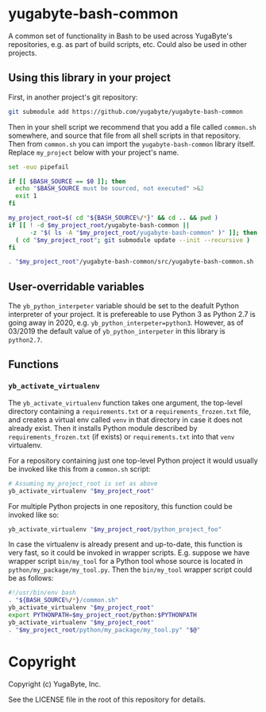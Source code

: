 # yugabyte-bash-common

A common set of functionality in Bash to be used across YugaByte's repositories, e.g. as part of
build scripts, etc. Could also be used in other projects.


## Using this library in your project

First, in another project's git repository:
```bash
git submodule add https://github.com/yugabyte/yugabyte-bash-common
```

Then in your shell script we recommend that you add a file called `common.sh` somewhere, and source
that file from all shell scripts in that repository. Then from `common.sh` you can import the
`yugabyte-bash-common` library itself. Replace `my_project` below with your project's name.

```bash
set -euo pipefail

if [[ $BASH_SOURCE == $0 ]]; then
  echo "$BASH_SOURCE must be sourced, not executed" >&2
  exit 1
fi

my_project_root=$( cd "${BASH_SOURCE%/*}" && cd .. && pwd )
if [[ ! -d $my_project_root/yugabyte-bash-common || 
      -z "$( ls -A "$my_project_root/yugabyte-bash-common" )" ]]; then
  ( cd "$my_project_root"; git submodule update --init --recursive )
fi

. "$my_project_root"/yugabyte-bash-common/src/yugabyte-bash-common.sh

```


## User-overridable variables

The `yb_python_interpeter` variable should be set to the deafult Python interpreter of your
project. It is prefereable to use Python 3 as Python 2.7 is going away in 2020,
e.g. `yb_python_interpeter=python3`. However, as of 03/2019 the default value of
`yb_python_interpeter` in this library is `python2.7`.

## Functions

### `yb_activate_virtualenv`

The `yb_activate_virtualenv` function takes one argument, the top-level directory containing
a `requirements.txt` or a `requirements_frozen.txt` file, and creates a virtual env called
`venv` in that directory in case it does not already exist. Then it installs Python module
described by `requirements_frozen.txt` (if exists) or `requirements.txt` into that `venv`
virtualenv.

For a repository containing just one top-level Python project it would usually be invoked
like this from a `common.sh` script:

```bash
# Assuming my_project_root is set as above
yb_activate_virtualenv "$my_project_root"
```

For multiple Python projects in one repository, this function could be invoked like so:

```bash
yb_activate_virtualenv "$my_project_root/python_project_foo"
```

In case the virtualenv is already present and up-to-date, this function is very fast, so
it could be invoked in wrapper scripts. E.g. suppose we have wrapper script `bin/my_tool`
for a Python tool whose source is located in `python/my_package/my_tool.py`. Then
the `bin/my_tool` wrapper script could be as follows:

```bash
#!/usr/bin/env bash
. "${BASH_SOURCE%/*}/common.sh"
yb_activate_virtualenv "$my_project_root"
export PYTHONPATH=$my_project_root/python:$PYTHONPATH
yb_activate_virtualenv "$my_project_root"
. "$my_project_root/python/my_package/my_tool.py" "$@"
```

# Copyright

Copyright (c) YugaByte, Inc.

See the LICENSE file in the root of this repository for details.
